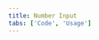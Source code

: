 ```yaml
---
title: Number Input
tabs: ['Code', 'Usage']
---
```



<component 
    name="Number Input"
    component="number-input" 
    variation="number-input"
    experimental="true"
    hasReactVersion="true"
    >
</component>
<component-docs component="number-input" experimental="true"></component-docs>
